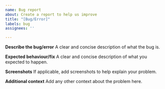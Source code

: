 ```yaml
---
name: Bug report
about: Create a report to help us improve
title: "[Bug/Error]"
labels: bug
assignees: ''

---
```


**Describe the bug/error**
A clear and concise description of what the bug is.

**Expected behaviour/fix**
A clear and concise description of what you expected to happen.

**Screenshots**
If applicable, add screenshots to help explain your problem.


**Additional context**
Add any other context about the problem here.
